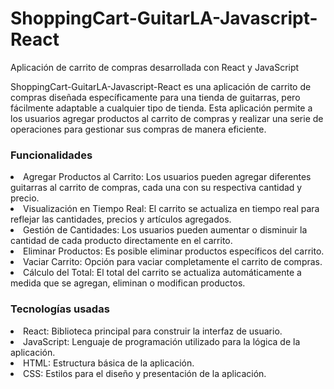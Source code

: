 # ShoppingCart-GuitarLA-Javascript-React
Aplicación de carrito de compras desarrollada con React y JavaScript

<p>ShoppingCart-GuitarLA-Javascript-React es una aplicación de carrito de compras diseñada específicamente para una tienda de guitarras, pero fácilmente adaptable a cualquier tipo de tienda. Esta aplicación permite a los usuarios agregar productos al carrito de compras y realizar una serie de operaciones para gestionar sus compras de manera eficiente.</p>

<h3>Funcionalidades</h3>

<li>Agregar Productos al Carrito: Los usuarios pueden agregar diferentes guitarras al carrito de compras, cada una con su respectiva cantidad y precio.</li>
<li>Visualización en Tiempo Real: El carrito se actualiza en tiempo real para reflejar las cantidades, precios y artículos agregados.</li>
<li>Gestión de Cantidades: Los usuarios pueden aumentar o disminuir la cantidad de cada producto directamente en el carrito.</li>
<li>Eliminar Productos: Es posible eliminar productos específicos del carrito.</li>
<li>Vaciar Carrito: Opción para vaciar completamente el carrito de compras.</li>
<li>Cálculo del Total: El total del carrito se actualiza automáticamente a medida que se agregan, eliminan o modifican productos.</li>

<h3>Tecnologías usadas</h3>

<li>React: Biblioteca principal para construir la interfaz de usuario.</li>
<li>JavaScript: Lenguaje de programación utilizado para la lógica de la aplicación.</li>
<li>HTML: Estructura básica de la aplicación.</li>
<li>CSS: Estilos para el diseño y presentación de la aplicación.</li>